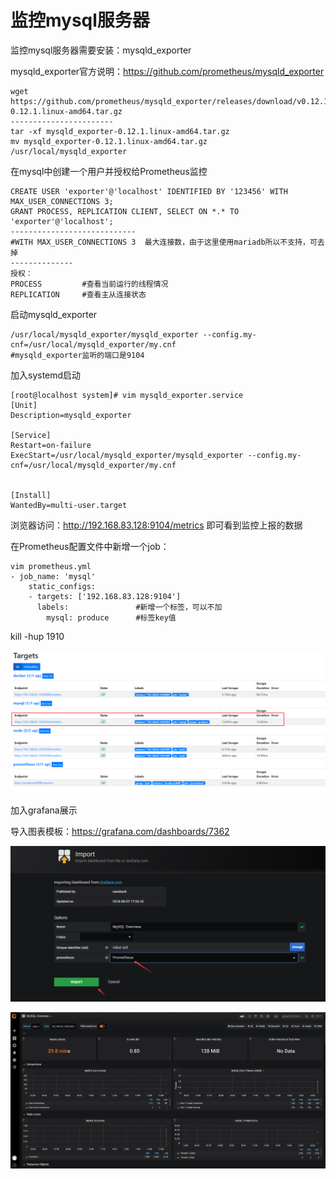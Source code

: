 # 监控mysql服务器

监控mysql服务器需要安装：mysqld_exporter

mysqld_exporter官方说明：https://github.com/prometheus/mysqld_exporter

```
wget https://github.com/prometheus/mysqld_exporter/releases/download/v0.12.1/mysqld_exporter-0.12.1.linux-amd64.tar.gz
-----------------------
tar -xf mysqld_exporter-0.12.1.linux-amd64.tar.gz
mv mysqld_exporter-0.12.1.linux-amd64.tar.gz /usr/local/mysqld_exporter
```

在mysql中创建一个用户并授权给Prometheus监控

```
CREATE USER 'exporter'@'localhost' IDENTIFIED BY '123456' WITH MAX_USER_CONNECTIONS 3;
GRANT PROCESS, REPLICATION CLIENT, SELECT ON *.* TO 'exporter'@'localhost';
----------------------------
#WITH MAX_USER_CONNECTIONS 3  最大连接数，由于这里使用mariadb所以不支持，可去掉
--------------
授权：
PROCESS			#查看当前运行的线程情况 
REPLICATION		#查看主从连接状态
```

启动mysqld_exporter

```
/usr/local/mysqld_exporter/mysqld_exporter --config.my-cnf=/usr/local/mysqld_exporter/my.cnf
#mysqld_exporter监听的端口是9104
```

加入systemd启动

```
[root@localhost system]# vim mysqld_exporter.service 
[Unit]
Description=mysqld_exporter

[Service]
Restart=on-failure
ExecStart=/usr/local/mysqld_exporter/mysqld_exporter --config.my-cnf=/usr/local/mysqld_exporter/my.cnf


[Install]
WantedBy=multi-user.target

```

浏览器访问：http://192.168.83.128:9104/metrics  即可看到监控上报的数据



在Prometheus配置文件中新增一个job：

```
vim prometheus.yml
- job_name: 'mysql'
    static_configs:
    - targets: ['192.168.83.128:9104']
      labels:				#新增一个标签，可以不加
        mysql: produce		#标签key值

```

kill -hup 1910

![1585038660782](assets/1585038660782.png)

加入grafana展示

导入图表模板：https://grafana.com/dashboards/7362

![1585038780116](assets/1585038780116.png)

![1585038879691](assets/1585038879691.png)

